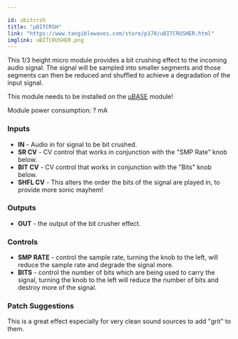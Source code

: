 ```yaml
---

id: ubitcrsh
title: "µBITCRSH"
link: "https://www.tangiblewaves.com/store/p178/uBITCRUSHER.html"
imglink: uBITCRUSHER.png
---
```





This 1/3 height micro module provides a bit crushing effect to the incoming audio signal. The signal will be sampled into smaller segments and those segments can then be reduced and shuffled to achieve a degradation of the input signal.

This module needs to be installed on the [µBASE](https://wiki.aemodular.com/pmwiki.php/AeManual/UBASE) module!

Module power consumption: ? mA

### Inputs

*   **IN** - Audio in for signal to be bit crushed.
*   **SR CV** - CV control that works in conjunction with the "SMP Rate" knob below.
*   **BIT CV** - CV control that works in conjunction with the "Bits" knob below.
*   **SHFL CV** - This alters the order the bits of the signal are played in, to provide more sonic mayhem!

### Outputs

*   **OUT** - the output of the bit crusher effect.

### Controls

*   **SMP RATE** - control the sample rate, turning the knob to the left, will reduce the sample rate and degrade the signal more.
*   **BITS** - control the number of bits which are being used to carry the signal, turning the knob to the left will reduce the number of bits and destroy more of the signal.

### Patch Suggestions

This is a great effect especially for very clean sound sources to add "grit" to them.





